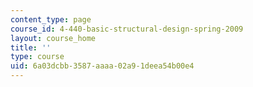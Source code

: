 ```yaml
---
content_type: page
course_id: 4-440-basic-structural-design-spring-2009
layout: course_home
title: ''
type: course
uid: 6a03dcbb-3587-aaaa-02a9-1deea54b00e4
---
```

